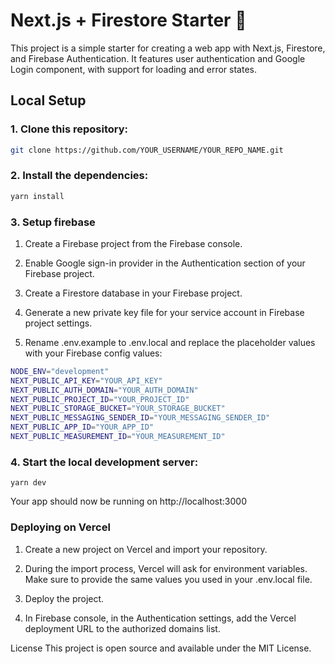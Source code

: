 # Next.js + Firestore Starter 🚀

This project is a simple starter for creating a web app with Next.js, Firestore, and Firebase Authentication. It features user authentication and Google Login component, with support for loading and error states.

## Local Setup

### 1. Clone this repository:

```bash
git clone https://github.com/YOUR_USERNAME/YOUR_REPO_NAME.git
```

### 2. Install the dependencies:
```bash
yarn install
```

### 3. Setup firebase

1. Create a Firebase project from the Firebase console.

2. Enable Google sign-in provider in the Authentication section of your Firebase project.

3. Create a Firestore database in your Firebase project.

4. Generate a new private key file for your service account in Firebase project settings.

5. Rename .env.example to .env.local and replace the placeholder values with your Firebase config values:

```bash
NODE_ENV="development"
NEXT_PUBLIC_API_KEY="YOUR_API_KEY"
NEXT_PUBLIC_AUTH_DOMAIN="YOUR_AUTH_DOMAIN"
NEXT_PUBLIC_PROJECT_ID="YOUR_PROJECT_ID"
NEXT_PUBLIC_STORAGE_BUCKET="YOUR_STORAGE_BUCKET"
NEXT_PUBLIC_MESSAGING_SENDER_ID="YOUR_MESSAGING_SENDER_ID"
NEXT_PUBLIC_APP_ID="YOUR_APP_ID"
NEXT_PUBLIC_MEASUREMENT_ID="YOUR_MEASUREMENT_ID"
```

### 4. Start the local development server:
`yarn dev`

Your app should now be running on http://localhost:3000

### Deploying on Vercel
1. Create a new project on Vercel and import your repository.

2. During the import process, Vercel will ask for environment variables. Make sure to provide the same values you used in your .env.local file.

3. Deploy the project.

4. In Firebase console, in the Authentication settings, add the Vercel deployment URL to the authorized domains list.

License
This project is open source and available under the MIT License.
